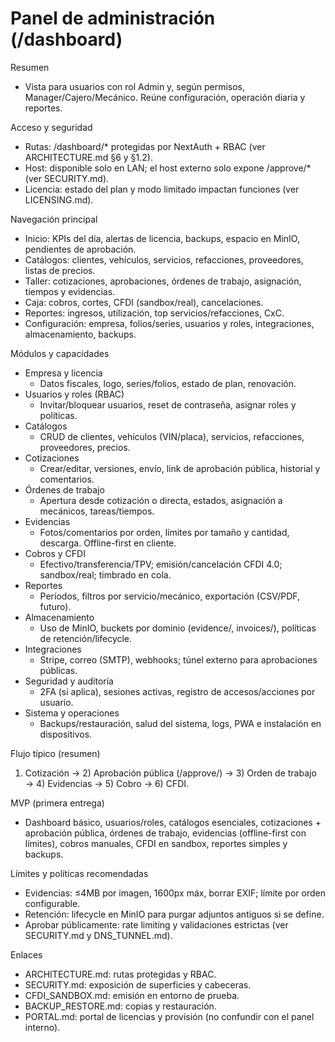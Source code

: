 # Panel de administración (/dashboard)

Resumen
- Vista para usuarios con rol Admin y, según permisos, Manager/Cajero/Mecánico. Reúne configuración, operación diaria y reportes.

Acceso y seguridad
- Rutas: /dashboard/* protegidas por NextAuth + RBAC (ver ARCHITECTURE.md §6 y §1.2).
- Host: disponible solo en LAN; el host externo solo expone /approve/* (ver SECURITY.md).
- Licencia: estado del plan y modo limitado impactan funciones (ver LICENSING.md).

Navegación principal
- Inicio: KPIs del día, alertas de licencia, backups, espacio en MinIO, pendientes de aprobación.
- Catálogos: clientes, vehículos, servicios, refacciones, proveedores, listas de precios.
- Taller: cotizaciones, aprobaciones, órdenes de trabajo, asignación, tiempos y evidencias.
- Caja: cobros, cortes, CFDI (sandbox/real), cancelaciones.
- Reportes: ingresos, utilización, top servicios/refacciones, CxC.
- Configuración: empresa, folios/series, usuarios y roles, integraciones, almacenamiento, backups.

Módulos y capacidades
- Empresa y licencia
  - Datos fiscales, logo, series/folios, estado de plan, renovación.
- Usuarios y roles (RBAC)
  - Invitar/bloquear usuarios, reset de contraseña, asignar roles y políticas.
- Catálogos
  - CRUD de clientes, vehículos (VIN/placa), servicios, refacciones, proveedores, precios.
- Cotizaciones
  - Crear/editar, versiones, envío, link de aprobación pública, historial y comentarios.
- Órdenes de trabajo
  - Apertura desde cotización o directa, estados, asignación a mecánicos, tareas/tiempos.
- Evidencias
  - Fotos/comentarios por orden, límites por tamaño y cantidad, descarga. Offline-first en cliente.
- Cobros y CFDI
  - Efectivo/transferencia/TPV; emisión/cancelación CFDI 4.0; sandbox/real; timbrado en cola.
- Reportes
  - Períodos, filtros por servicio/mecánico, exportación (CSV/PDF, futuro).
- Almacenamiento
  - Uso de MinIO, buckets por dominio (evidence/, invoices/), políticas de retención/lifecycle.
- Integraciones
  - Stripe, correo (SMTP), webhooks; túnel externo para aprobaciones públicas.
- Seguridad y auditoría
  - 2FA (si aplica), sesiones activas, registro de accesos/acciones por usuario.
- Sistema y operaciones
  - Backups/restauración, salud del sistema, logs, PWA e instalación en dispositivos.

Flujo típico (resumen)
1) Cotización → 2) Aprobación pública (/approve/<token>) → 3) Orden de trabajo → 4) Evidencias → 5) Cobro → 6) CFDI.

MVP (primera entrega)
- Dashboard básico, usuarios/roles, catálogos esenciales, cotizaciones + aprobación pública, órdenes de trabajo, evidencias (offline-first con límites), cobros manuales, CFDI en sandbox, reportes simples y backups.

Límites y políticas recomendadas
- Evidencias: ≤4MB por imagen, 1600px máx, borrar EXIF; límite por orden configurable.
- Retención: lifecycle en MinIO para purgar adjuntos antiguos si se define.
- Aprobar públicamente: rate limiting y validaciones estrictas (ver SECURITY.md y DNS_TUNNEL.md).

Enlaces
- ARCHITECTURE.md: rutas protegidas y RBAC.
- SECURITY.md: exposición de superficies y cabeceras.
- CFDI_SANDBOX.md: emisión en entorno de prueba.
- BACKUP_RESTORE.md: copias y restauración.
- PORTAL.md: portal de licencias y provisión (no confundir con el panel interno).

